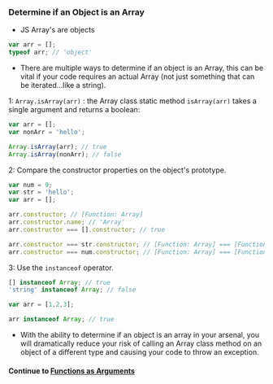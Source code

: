 ### Determine if an Object is an Array
* JS Array's are objects

```javascript
var arr = [];
typeof arr; // 'object'
```

* There are multiple ways to determine if an object is an Array, this can be vital if your code requires an actual Array (not just something that can be iterated...like a string).  

1: `Array.isArray(arr)` : the Array class static method `isArray(arr)` takes a single argument and returns a boolean:

```javascript
var arr = [];
var nonArr = 'hello';

Array.isArray(arr); // true
Array.isArray(nonArr); // false
```

2: Compare the constructor properties on the object's prototype.

```javascript
var num = 9;
var str = 'hello';
var arr = [];

arr.constructor; // [Function: Array]
arr.constructor.name; // 'Array'
arr.constructor === [].constructor; // true

arr.constructor === str.constructor; // [Function: Array] === [Function: String] => false
arr.constructor === num.constructor; // [Function: Array] === [Function: Number] => false
```

3: Use the `instanceof` operator.  

```javascript
[] instanceof Array; // true
'string' instanceof Array; // false

var arr = [1,2,3];

arr instanceof Array; // true
```

* With the ability to determine if an object is an array in your arsenal, you will dramatically reduce your risk of calling an Array class method on an object of a different type and causing your code to throw an exception.


#### Continue to [Functions as Arguments](Appendix_A_functions_as_args.md)
